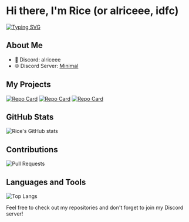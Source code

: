# Hi there, I'm Rice (or alriceee, idfc)

[![Typing SVG](https://readme-typing-svg.herokuapp.com?font=Fira+Code&pause=1000&width=435&lines=developer%2C+thats+all+you+need+to+know+fuck+off;Discord+bot+enthusiast;Always+learning+new+things)](https://git.io/typing-svg)

## About Me
- 👤 Discord: alriceee
- 🌐 Discord Server: [Minimal](https://discord.gg/minimal)

## My Projects
[![Repo Card](https://github-readme-stats.vercel.app/api/pin/?username=alriceeeee&repo=minimal-bot&theme=dark)](https://github.com/alriceeeee/minimal-bot)
[![Repo Card](https://github-readme-stats.vercel.app/api/pin/?username=alriceeeee&repo=minimal-website&theme=dark)](https://github.com/alriceeeee/minimal-website)
[![Repo Card](https://github-readme-stats.vercel.app/api/pin/?username=alriceeeee&repo=alriceeeee&theme=dark)](https://github.com/alriceeeee/alriceeeee)

## GitHub Stats
![Rice's GitHub stats](https://github-readme-stats.vercel.app/api?username=alriceeeee&show_icons=true&theme=radical)

## Contributions
![Pull Requests](https://img.shields.io/github/issues-pr/alriceeeee/alriceeeee?style=for-the-badge)

## Languages and Tools
![Top Langs](https://github-readme-stats.vercel.app/api/top-langs/?username=alriceeeee&layout=compact&theme=vision-friendly-dark)

Feel free to check out my repositories and don't forget to join my Discord server!
